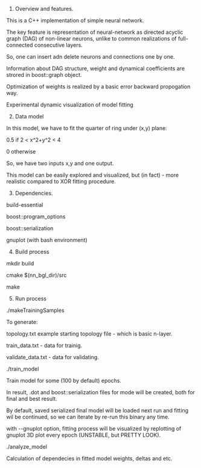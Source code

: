 1. Overview and features.

This is a C++ implementation of simple neural network.

The key feature is representation of neural-network as directed acyclic graph (DAG) of non-linear neurons, unlike to common realizations of full-connected consecutive layers.

So, one can insert adn delete neurons and connections one by one.

Information about DAG structure, weight and dynamical coefficients are strored in boost::graph object.

Optimization of weights is realized by a basic error backward propogation way.

Experimental dynamic visualization of model fitting

2. Data model

In this model, we have to fit the quarter of ring under (x,y) plane:

0.5 if 2 < x^2+y^2  < 4

0 otherwise

So, we have two inputs x,y and one output.

This model can be easily explored and visualized, but (in fact) - more realistic compared to XOR fitting procedure.

3. Dependencies.

build-essential

boost::program_options

boost::serialization

gnuplot (with bash environment)

4. Build process

mkdir build

cmake $(nn_bgl_dir)/src

make

5. Run process

./makeTrainingSamples

To generate:

topology.txt example starting topology file  - which is basic n-layer.

train_data.txt - data for trainig.

validate_data.txt - data for validating.

./train_model

Train model for some (100 by default) epochs.

In result, .dot and boost::serialization files for mode will be created, both for final and best result.

By default, saved serialized final model will be loaded next run and fitting wil be continued, so we can iterate by re-run this binary any time.

with --gnuplot option, fitting process will be visualized by replotting of gnuplot 3D plot every epoch (UNSTABLE, but PRETTY LOOK).

./analyze_model

Calculation of dependecies in fitted model weights, deltas and etc.



